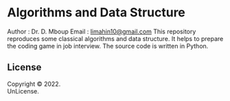 # Algorithms and Data Structure 
Author : Dr. D. Mboup
Email : limahin10@gmail.com
This repository reproduces some classical algorithms and data structure. It helps to prepare the coding game in job interview. The source code is written in Python.

## License  
Copyright © 2022.  
UnLicense.

